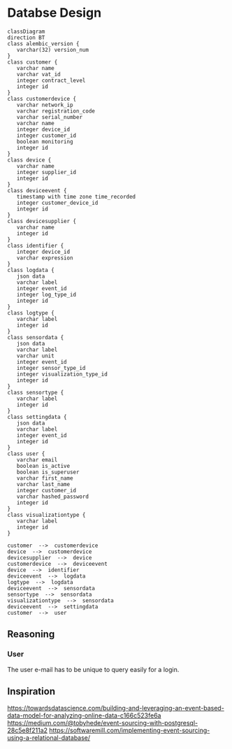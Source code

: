 # Databse Design

```mermaid
classDiagram
direction BT
class alembic_version {
   varchar(32) version_num
}
class customer {
   varchar name
   varchar vat_id
   integer contract_level
   integer id
}
class customerdevice {
   varchar network_ip
   varchar registration_code
   varchar serial_number
   varchar name
   integer device_id
   integer customer_id
   boolean monitoring
   integer id
}
class device {
   varchar name
   integer supplier_id
   integer id
}
class deviceevent {
   timestamp with time zone time_recorded
   integer customer_device_id
   integer id
}
class devicesupplier {
   varchar name
   integer id
}
class identifier {
   integer device_id
   varchar expression
}
class logdata {
   json data
   varchar label
   integer event_id
   integer log_type_id
   integer id
}
class logtype {
   varchar label
   integer id
}
class sensordata {
   json data
   varchar label
   varchar unit
   integer event_id
   integer sensor_type_id
   integer visualization_type_id
   integer id
}
class sensortype {
   varchar label
   integer id
}
class settingdata {
   json data
   varchar label
   integer event_id
   integer id
}
class user {
   varchar email
   boolean is_active
   boolean is_superuser
   varchar first_name
   varchar last_name
   integer customer_id
   varchar hashed_password
   integer id
}
class visualizationtype {
   varchar label
   integer id
}

customer  -->  customerdevice 
device  -->  customerdevice 
devicesupplier  -->  device
customerdevice  -->  deviceevent 
device  -->  identifier 
deviceevent  -->  logdata 
logtype  -->  logdata 
deviceevent  -->  sensordata 
sensortype  -->  sensordata  
visualizationtype  -->  sensordata 
deviceevent  -->  settingdata 
customer  -->  user 

```

## Reasoning

### User

The user e-mail has to be unique to query easily for a login.

## Inspiration

https://towardsdatascience.com/building-and-leveraging-an-event-based-data-model-for-analyzing-online-data-c166c523fe6a
https://medium.com/@tobyhede/event-sourcing-with-postgresql-28c5e8f211a2
https://softwaremill.com/implementing-event-sourcing-using-a-relational-database/
